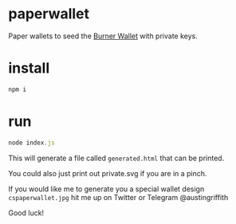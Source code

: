 # paperwallet
Paper wallets to seed the [Burner Wallet](https://github.com/austintgriffith/burner-wallet) with private keys.

# install
```javascript
npm i
```

# run 
```javascript
node index.js
```

This will generate a file called `generated.html` that can be printed. 

You could also just print out private.svg if you are in a pinch. 

If you would like me to generate you a special wallet design `cspaperwallet.jpg` hit me up on Twitter or Telegram @austingriffith

Good luck!
